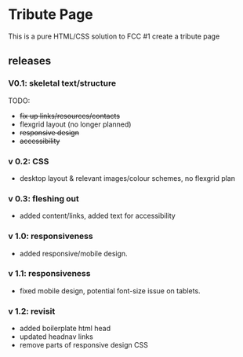 # Tribute Page
This is a pure HTML/CSS solution to FCC #1 create a tribute page

## releases

### V0.1: skeletal text/structure
TODO:
- ~~fix up links/resources/contacts~~
- flexgrid layout (no longer planned)
- ~~responsive design~~
- ~~accessibility~~

### v 0.2: CSS
- desktop layout & relevant images/colour schemes, no flexgrid plan

### v 0.3: fleshing out
- added content/links, added text for accessibility

### v 1.0: responsiveness
- added responsive/mobile design.

### v 1.1: responsiveness
- fixed mobile design, potential font-size issue on tablets.

### v 1.2: revisit
- added boilerplate html head
- updated headnav links
- remove parts of responsive design CSS